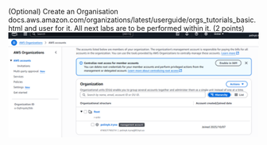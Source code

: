 (Optional) Create an Organisation docs.aws.amazon.com/organizations/latest/userguide/orgs_tutorials_basic.html and user for it. All next labs are to be performed within it. (2 points) 
![alt text](image.png)
